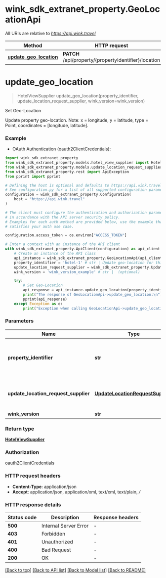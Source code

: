 # wink_sdk_extranet_property.GeoLocationApi

All URIs are relative to *https://api.wink.travel*

Method | HTTP request | Description
------------- | ------------- | -------------
[**update_geo_location**](GeoLocationApi.md#update_geo_location) | **PATCH** /api/property/{propertyIdentifier}/location | Set Geo-Location


# **update_geo_location**
> HotelViewSupplier update_geo_location(property_identifier, update_location_request_supplier, wink_version=wink_version)

Set Geo-Location

Update property geo-location. Note: x = longitude, y = latitude, type = Point, coordinates = [longitude, latitude].

### Example

* OAuth Authentication (oauth2ClientCredentials):

```python
import wink_sdk_extranet_property
from wink_sdk_extranet_property.models.hotel_view_supplier import HotelViewSupplier
from wink_sdk_extranet_property.models.update_location_request_supplier import UpdateLocationRequestSupplier
from wink_sdk_extranet_property.rest import ApiException
from pprint import pprint

# Defining the host is optional and defaults to https://api.wink.travel
# See configuration.py for a list of all supported configuration parameters.
configuration = wink_sdk_extranet_property.Configuration(
    host = "https://api.wink.travel"
)

# The client must configure the authentication and authorization parameters
# in accordance with the API server security policy.
# Examples for each auth method are provided below, use the example that
# satisfies your auth use case.

configuration.access_token = os.environ["ACCESS_TOKEN"]

# Enter a context with an instance of the API client
with wink_sdk_extranet_property.ApiClient(configuration) as api_client:
    # Create an instance of the API class
    api_instance = wink_sdk_extranet_property.GeoLocationApi(api_client)
    property_identifier = 'hotel-1' # str | Update geo-location for this property identifier
    update_location_request_supplier = wink_sdk_extranet_property.UpdateLocationRequestSupplier() # UpdateLocationRequestSupplier | Update geo-location request body
    wink_version = 'wink_version_example' # str |  (optional)

    try:
        # Set Geo-Location
        api_response = api_instance.update_geo_location(property_identifier, update_location_request_supplier, wink_version=wink_version)
        print("The response of GeoLocationApi->update_geo_location:\n")
        pprint(api_response)
    except Exception as e:
        print("Exception when calling GeoLocationApi->update_geo_location: %s\n" % e)
```



### Parameters


Name | Type | Description  | Notes
------------- | ------------- | ------------- | -------------
 **property_identifier** | **str**| Update geo-location for this property identifier | 
 **update_location_request_supplier** | [**UpdateLocationRequestSupplier**](UpdateLocationRequestSupplier.md)| Update geo-location request body | 
 **wink_version** | **str**|  | [optional] 

### Return type

[**HotelViewSupplier**](HotelViewSupplier.md)

### Authorization

[oauth2ClientCredentials](../README.md#oauth2ClientCredentials)

### HTTP request headers

 - **Content-Type**: application/json
 - **Accept**: application/json, application/xml, text/xml, text/plain, */*

### HTTP response details

| Status code | Description | Response headers |
|-------------|-------------|------------------|
**500** | Internal Server Error |  -  |
**403** | Forbidden |  -  |
**401** | Unauthorized |  -  |
**400** | Bad Request |  -  |
**200** | OK |  -  |

[[Back to top]](#) [[Back to API list]](../README.md#documentation-for-api-endpoints) [[Back to Model list]](../README.md#documentation-for-models) [[Back to README]](../README.md)

